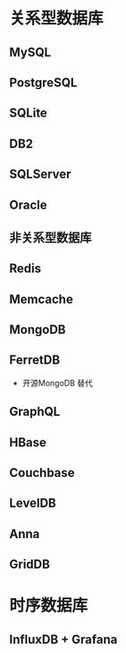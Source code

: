 # 关系型数据库
## MySQL

## PostgreSQL 

## SQLite

## DB2

## SQLServer

## Oracle


## 非关系型数据库
## Redis
## Memcache
## MongoDB
## FerretDB 
- 开源MongoDB 替代

## GraphQL
## HBase

## Couchbase

## LevelDB

## Anna

## GridDB


# 时序数据库
## InfluxDB + Grafana